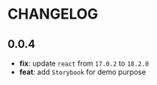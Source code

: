 # CHANGELOG

## 0.0.4

- **fix**: update `react` from `17.0.2` to `18.2.0`
- **feat**: add `Storybook` for demo purpose
